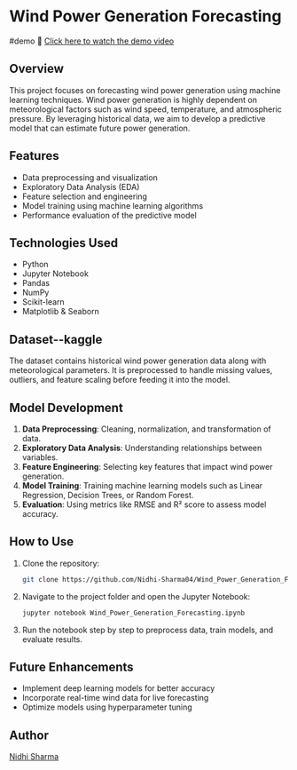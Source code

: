 # Wind Power Generation Forecasting
#demo
🎥 [Click here to watch the demo video](https://drive.google.com/file/d/1RoZXhMYmSghC-xrXeZBpAc6hj_XMjhXW/view?usp=drive_link)

## Overview
This project focuses on forecasting wind power generation using machine learning techniques. Wind power generation is highly dependent on meteorological factors such as wind speed, temperature, and atmospheric pressure. By leveraging historical data, we aim to develop a predictive model that can estimate future power generation.

## Features
- Data preprocessing and visualization
- Exploratory Data Analysis (EDA)
- Feature selection and engineering
- Model training using machine learning algorithms
- Performance evaluation of the predictive model

## Technologies Used
- Python
- Jupyter Notebook
- Pandas
- NumPy
- Scikit-learn
- Matplotlib & Seaborn

## Dataset--kaggle
The dataset contains historical wind power generation data along with meteorological parameters. It is preprocessed to handle missing values, outliers, and feature scaling before feeding it into the model.

## Model Development
1. **Data Preprocessing**: Cleaning, normalization, and transformation of data.
2. **Exploratory Data Analysis**: Understanding relationships between variables.
3. **Feature Engineering**: Selecting key features that impact wind power generation.
4. **Model Training**: Training machine learning models such as Linear Regression, Decision Trees, or Random Forest.
5. **Evaluation**: Using metrics like RMSE and R² score to assess model accuracy.

## How to Use
1. Clone the repository:
   ```bash
   git clone https://github.com/Nidhi-Sharma04/Wind_Power_Generation_Forecasting.git
   ```
2. Navigate to the project folder and open the Jupyter Notebook:
   ```bash
   jupyter notebook Wind_Power_Generation_Forecasting.ipynb
   ```
3. Run the notebook step by step to preprocess data, train models, and evaluate results.

## Future Enhancements
- Implement deep learning models for better accuracy
- Incorporate real-time wind data for live forecasting
- Optimize models using hyperparameter tuning

## Author
[Nidhi Sharma](https://github.com/Nidhi-Sharma04)
